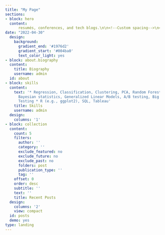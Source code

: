 ```yaml
---
title: "My Page"
sections:
- block: hero
  content:
      resumés, conferences, and tech blogs.\n\n<!--Custom spacing-->\n<div class=\"mb-3\"></div>\n
date: "2022-04-30"
  design:
    background:
      gradient_end: '#1976d2'
      gradient_start: '#004ba0'
      text_color_light: yes
- block: about.biography
  content:
    title: Biography
    username: admin
  id: about
- block: skills
  content:
    text: '* Regression, Classification, Clustering, PCA, Random Forest, Neural Network,
      Bayesian statistics, Generalized Linear Models, A/B testing, Big datasets, Hypothesis
      Testing * R (e.g., ggplot2), SQL, Tableau'
    title: Skills
    username: admin
  design:
    columns: '1'
- block: collection
  content:
    count: 5
    filters:
      author: ''
      category: ''
      exclude_featured: no
      exclude_future: no
      exclude_past: no
      folders: post
      publication_type: ''
      tag: ''
    offset: 0
    order: desc
    subtitle: ''
    text: ''
    title: Recent Posts
  design:
    columns: '2'
    view: compact
  id: posts
  demo: yes
type: landing
---
```

